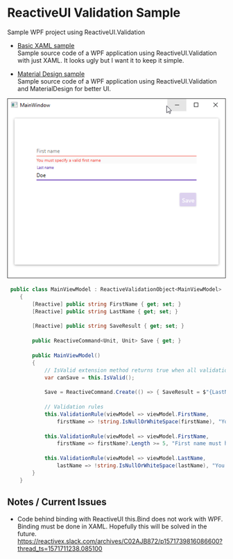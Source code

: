 # ReactiveUI Validation Sample
Sample WPF project using ReactiveUI.Validation

* [Basic XAML sample](01-Basic-XAML)  
Sample source code of a WPF application using ReactiveUI.Validation with just XAML. It looks ugly but I want it to keep it simple.

* [Material Design sample](01-Basic-XAML)  
Sample source code of a WPF application using ReactiveUI.Validation and MaterialDesign for better UI.

![](MaterialDesign-Capture-01.png)

```csharp
 public class MainViewModel : ReactiveValidationObject<MainViewModel>
    {
        [Reactive] public string FirstName { get; set; }
        [Reactive] public string LastName { get; set; }

        [Reactive] public string SaveResult { get; set; }

        public ReactiveCommand<Unit, Unit> Save { get; }

        public MainViewModel()
        {
            // IsValid extension method returns true when all validations succeed.
            var canSave = this.IsValid();

            Save = ReactiveCommand.Create(() => { SaveResult = $"{LastName.ToUpperInvariant()}, {FirstName}"; }, canSave);

            // Validation rules
            this.ValidationRule(viewModel => viewModel.FirstName,
                firstName => !string.IsNullOrWhiteSpace(firstName), "You must specify a valid first name");

            this.ValidationRule(viewModel => viewModel.FirstName,
                firstName => firstName?.Length >= 5, "First name must have at least five characters");

            this.ValidationRule(viewModel => viewModel.LastName,
                lastName => !string.IsNullOrWhiteSpace(lastName), "You must specify a valid last name");
        }
    }
```

## Notes / Current Issues
* Code behind binding with ReactiveUI this.Bind does not work with WPF. Binding must be done in XAML. Hopefully this will be solved in the future. https://reactivex.slack.com/archives/C02AJB872/p1571739816086600?thread_ts=1571711238.085100
